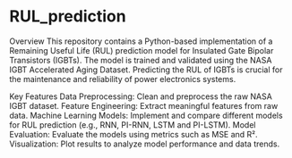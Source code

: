 # RUL_prediction
Overview
This repository contains a Python-based implementation of a Remaining Useful Life (RUL) prediction model for Insulated Gate Bipolar Transistors (IGBTs). The model is trained and validated using the NASA IGBT Accelerated Aging Dataset. Predicting the RUL of IGBTs is crucial for the maintenance and reliability of power electronics systems.

Key Features
Data Preprocessing: Clean and preprocess the raw NASA IGBT dataset.
Feature Engineering: Extract meaningful features from raw data.
Machine Learning Models: Implement and compare different models for RUL prediction (e.g., RNN, PI-RNN, LSTM and PI-LSTM).
Model Evaluation: Evaluate the models using metrics such as MSE and R².
Visualization: Plot results to analyze model performance and data trends.
